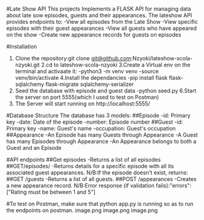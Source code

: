 #Late Show API
This projects Implements a FLASK API for managing data about late sow episodes, guests and their appearances.
The lateshow API provides endpoints to:
-View all episodes from the Late Show
-View specific episodes with their guest appearances
-View all guests who have appeared on the show
-Create new appearance records for guests on episodes

#Installation
1. Clone the repository:git clone git@github.com:Nzyoki/lateshow-scola-nzyoki.git 
2.cd to lateshow-scola-nzyoki
3.Create a Virtual env on the terminal and activaate it:
-python3 -m venv venv
-source venv/bin/activate
4.Install the dependancies
-pip install flask flask-sqlalchemy flask-migrate sqlalchemy-serializer
5. Seed the database with episode and guest data
-python seed.py
6.Start the server on port 5555(which I used to test on Postman)
7. The Server will start running on http://localhost:5555/

#Database Structure
The database has 3 models:
##Episode
-id: Primary key
-date: Date of the episode
-number: Episode number
##Guest
-id: Primary key
-name: Guest's name
-occupation: Guest's occupation
##Appearance
-An Episode has many Guests through Appearance
-A Guest has many Episodes through Appearance
-An Appearance belongs to both a Guest and an Episode

#API endpoints
##Get episodes
-Returns a list of all episodes
##GET/episodes/
-Returns details for a specific episode with all its associated guest appearances.
N/B:If the episode doesn't exist, returns:
##GET /guests
-Returns a list of all guests.
##POST /appearances
-Creates a new appearance record.
N/B:Error response (if validation fails):"errors": ["Rating must be between 1 and 5"]

#To test on Postman, make sure that python app.py is running so as to run the endpoints on postman.
image.png
image.png
image.png